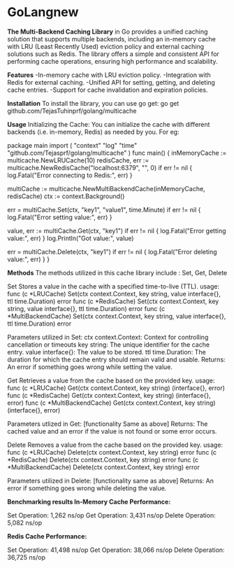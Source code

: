 # GoLangnew
**The Multi-Backend Caching Library** in Go provides a unified caching solution that supports multiple backends, including an in-memory cache with LRU (Least Recently Used) eviction policy and external caching solutions such as Redis. The library offers a simple and consistent API for performing cache operations, ensuring high performance and scalability.

**Features**
-In-memory cache with LRU eviction policy.
-Integration with Redis for external caching.
-Unified API for setting, getting, and deleting cache entries.
-Support for cache invalidation and expiration policies.

**Installation** 
To install the library, you can use go get: go get github.com/TejasTuhinprf/golang/multicache

**Usage**
Initializing the Cache: You can initialize the cache with different backends (i.e. in-memory, Redis) as needed by you. For eg:

package main
import ( "context" "log" "time"
"github.com/Tejasprf/golang/multicache"
)
func main() {
inMemoryCache := multicache.NewLRUCache(10)
redisCache, err := multicache.NewRedisCache("localhost:6379", "", 0)
if err != nil {
    log.Fatal("Error connecting to Redis:", err)
}

multiCache := multicache.NewMultiBackendCache(inMemoryCache, redisCache)
ctx := context.Background()

err = multiCache.Set(ctx, "key1", "value1", time.Minute)
if err != nil {
    log.Fatal("Error setting value:", err)
}

value, err := multiCache.Get(ctx, "key1")
if err != nil {
    log.Fatal("Error getting value:", err)
}
log.Println("Got value:", value)

err = multiCache.Delete(ctx, "key1")
if err != nil {
    log.Fatal("Error deleting value:", err)
}
}

**Methods**
The methods utilized in this cache library include : Set, Get, Delete

Set Stores a value in the cache with a specified time-to-live (TTL). 
usage: 
func (c *LRUCache) Set(ctx context.Context, key string, value interface{}, ttl time.Duration) error
func (c *RedisCache) Set(ctx context.Context, key string, value interface{}, ttl time.Duration) error 
func (c *MultiBackendCache) Set(ctx context.Context, key string, value interface{}, ttl time.Duration) error

Parameters utilized in Set: 
ctx context.Context: Context for controlling cancellation or timeouts 
key string: The unique identifier for the cache entry. value interface{}: The value to be stored. 
ttl time.Duration: The duration for which the cache entry should remain valid and usable. 
Returns: An error if something goes wrong while setting the value.

Get Retrieves a value from the cache based on the provided key. 
usage: 
func (c *LRUCache) Get(ctx context.Context, key string) (interface{}, error) 
func (c *RedisCache) Get(ctx context.Context, key string) (interface{}, error) 
func (c *MultiBackendCache) Get(ctx context.Context, key string) (interface{}, error)

Parameters utlized in Get: [functionality Same as above] 
Returns: The cached value and an error if the value is not found or some error occurs.

Delete Removes a value from the cache based on the provided key. 
usage: 
func (c *LRUCache) Delete(ctx context.Context, key string) error 
func (c *RedisCache) Delete(ctx context.Context, key string) error 
func (c *MultiBackendCache) Delete(ctx context.Context, key string) error

Parameters utilized in Delete: [functionality same as above] Returns: An error if something goes wrong while deleting the value.

**Benchmarking results In-Memory Cache Performance:**

Set Operation: 1,262 ns/op Get Operation: 3,431 ns/op Delete Operation: 5,082 ns/op

**Redis Cache Performance:**

Set Operation: 41,498 ns/op Get Operation: 38,066 ns/op Delete Operation: 36,725 ns/op
